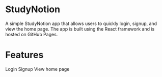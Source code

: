 # StudyNotion
A simple StudyNotion app that allows users to quickly login, signup, and view the home page. The app is built using the React framework and is hosted on GitHub Pages.

# Features
Login
Signup
View home page
